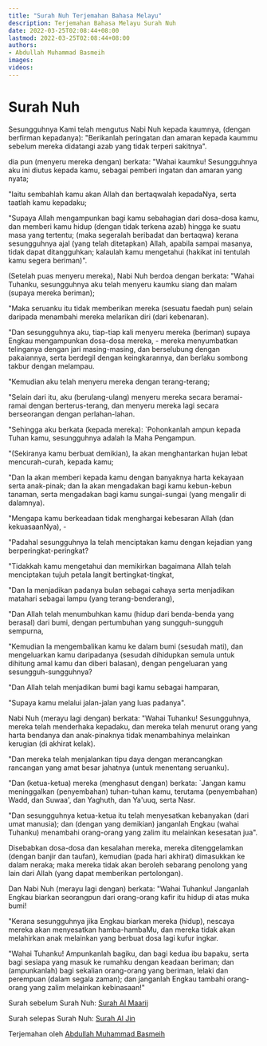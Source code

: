 ```yaml
---
title: "Surah Nuh Terjemahan Bahasa Melayu"
description: Terjemahan Bahasa Melayu Surah Nuh
date: 2022-03-25T02:08:44+08:00
lastmod: 2022-03-25T02:08:44+08:00
authors:
- Abdullah Muhammad Basmeih
images:
videos:
---
```


# Surah Nuh

<p class='atq' id="1">Sesungguhnya Kami telah mengutus Nabi Nuh kepada kaumnya, (dengan berfirman kepadanya): "Berikanlah peringatan dan amaran kepada kaummu sebelum mereka didatangi azab yang tidak terperi sakitnya".</p>
<p class='atq' id="2">dia pun (menyeru mereka dengan) berkata: "Wahai kaumku! Sesungguhnya aku ini diutus kepada kamu, sebagai pemberi ingatan dan amaran yang nyata;</p>
<p class='atq' id="3">"Iaitu sembahlah kamu akan Allah dan bertaqwalah kepadaNya, serta taatlah kamu kepadaku;</p>
<p class='atq' id="4">"Supaya Allah mengampunkan bagi kamu sebahagian dari dosa-dosa kamu, dan memberi kamu hidup (dengan tidak terkena azab) hingga ke suatu masa yang tertentu; (maka segeralah beribadat dan bertaqwa) kerana sesungguhnya ajal (yang telah ditetapkan) Allah, apabila sampai masanya, tidak dapat ditangguhkan; kalaulah kamu mengetahui (hakikat ini tentulah kamu segera beriman)".</p>
<p class='atq' id="5">(Setelah puas menyeru mereka), Nabi Nuh berdoa dengan berkata: "Wahai Tuhanku, sesungguhnya aku telah menyeru kaumku siang dan malam (supaya mereka beriman);</p>
<p class='atq' id="6">"Maka seruanku itu tidak memberikan mereka (sesuatu faedah pun) selain daripada menambahi mereka melarikan diri (dari kebenaran).</p>
<p class='atq' id="7">"Dan sesungguhnya aku, tiap-tiap kali menyeru mereka (beriman) supaya Engkau mengampunkan dosa-dosa mereka, - mereka menyumbatkan telinganya dengan jari masing-masing, dan berselubung dengan pakaiannya, serta berdegil dengan keingkarannya, dan berlaku sombong takbur dengan melampau.</p>
<p class='atq' id="8">"Kemudian aku telah menyeru mereka dengan terang-terang;</p>
<p class='atq' id="9">"Selain dari itu, aku (berulang-ulang) menyeru mereka secara beramai-ramai dengan berterus-terang, dan menyeru mereka lagi secara berseorangan dengan perlahan-lahan.</p>
<p class='atq' id="10">"Sehingga aku berkata (kepada mereka): `Pohonkanlah ampun kepada Tuhan kamu, sesungguhnya adalah Ia Maha Pengampun.</p>
<p class='atq' id="11">"(Sekiranya kamu berbuat demikian), Ia akan menghantarkan hujan lebat mencurah-curah, kepada kamu;</p>
<p class='atq' id="12">"Dan Ia akan memberi kepada kamu dengan banyaknya harta kekayaan serta anak-pinak; dan Ia akan mengadakan bagi kamu kebun-kebun tanaman, serta mengadakan bagi kamu sungai-sungai (yang mengalir di dalamnya).</p>
<p class='atq' id="13">"Mengapa kamu berkeadaan tidak menghargai kebesaran Allah (dan kekuasaanNya), -</p>
<p class='atq' id="14">"Padahal sesungguhnya Ia telah menciptakan kamu dengan kejadian yang berperingkat-peringkat?</p>
<p class='atq' id="15">"Tidakkah kamu mengetahui dan memikirkan bagaimana Allah telah menciptakan tujuh petala langit bertingkat-tingkat,</p>
<p class='atq' id="16">"Dan Ia menjadikan padanya bulan sebagai cahaya serta menjadikan matahari sebagai lampu (yang terang-benderang),</p>
<p class='atq' id="17">"Dan Allah telah menumbuhkan kamu (hidup dari benda-benda yang berasal) dari bumi, dengan pertumbuhan yang sungguh-sungguh sempurna,</p>
<p class='atq' id="18">"Kemudian Ia mengembalikan kamu ke dalam bumi (sesudah mati), dan mengeluarkan kamu daripadanya (sesudah dihidupkan semula untuk dihitung amal kamu dan diberi balasan), dengan pengeluaran yang sesungguh-sungguhnya?</p>
<p class='atq' id="19">"Dan Allah telah menjadikan bumi bagi kamu sebagai hamparan,</p>
<p class='atq' id="20">"Supaya kamu melalui jalan-jalan yang luas padanya".</p>
<p class='atq' id="21">Nabi Nuh (merayu lagi dengan) berkata: "Wahai Tuhanku! Sesungguhnya, mereka telah menderhaka kepadaku, dan mereka telah menurut orang yang harta bendanya dan anak-pinaknya tidak menambahinya melainkan kerugian (di akhirat kelak).</p>
<p class='atq' id="22">"Dan mereka telah menjalankan tipu daya dengan merancangkan rancangan yang amat besar jahatnya (untuk menentang seruanku).</p>
<p class='atq' id="23">"Dan (ketua-ketua) mereka (menghasut dengan) berkata: `Jangan kamu meninggalkan (penyembahan) tuhan-tuhan kamu, terutama (penyembahan) Wadd, dan Suwaa', dan Yaghuth, dan Ya'uuq, serta Nasr.</p>
<p class='atq' id="24">"Dan sesungguhnya ketua-ketua itu telah menyesatkan kebanyakan (dari umat manusia); dan (dengan yang demikian) janganlah Engkau (wahai Tuhanku) menambahi orang-orang yang zalim itu melainkan kesesatan jua".</p>
<p class='atq' id="25">Disebabkan dosa-dosa dan kesalahan mereka, mereka ditenggelamkan (dengan banjir dan taufan), kemudian (pada hari akhirat) dimasukkan ke dalam neraka; maka mereka tidak akan beroleh sebarang penolong yang lain dari Allah (yang dapat memberikan pertolongan).</p>
<p class='atq' id="26">Dan Nabi Nuh (merayu lagi dengan) berkata: "Wahai Tuhanku! Janganlah Engkau biarkan seorangpun dari orang-orang kafir itu hidup di atas muka bumi!</p>
<p class='atq' id="27">"Kerana sesungguhnya jika Engkau biarkan mereka (hidup), nescaya mereka akan menyesatkan hamba-hambaMu, dan mereka tidak akan melahirkan anak melainkan yang berbuat dosa lagi kufur ingkar.</p>
<p class='atq' id="28">"Wahai Tuhanku! Ampunkanlah bagiku, dan bagi kedua ibu bapaku, serta bagi sesiapa yang masuk ke rumahku dengan keadaan beriman; dan (ampunkanlah) bagi sekalian orang-orang yang beriman, lelaki dan perempuan (dalam segala zaman); dan janganlah Engkau tambahi orang-orang yang zalim melainkan kebinasaan!"</p>

Surah sebelum Surah Nuh: [Surah Al Maarij](/al-quran/surah-al-maarij-terjemahan-bahasa-melayu/)

Surah selepas Surah Nuh: [Surah Al Jin](/al-quran/surah-al-jin-terjemahan-bahasa-melayu/)

Terjemahan oleh [Abdullah Muhammad Basmeih](/authors/abdullah-muhammad-basmeih/)
